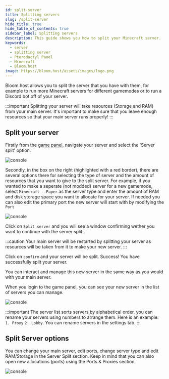 ```yaml
---
id: split-server
title: Splitting servers
slug: /split-server
hide_title: true
hide_table_of_contents: true
sidebar_label: Splitting servers
description: This guide shows you how to split your Minecraft server.
keywords:
  - server
  - splitting server
  - Pterodactyl Panel
  - Minecraft
  - Bloom.host
image: https://bloom.host/assets/images/logo.png
---
```


Bloom.host allows you to split the server that you have with them, for example to run more Minecraft servers for different gamemodes or to run a Discord bot off of your server.

:::important
Splitting your server will take resources (Storage and RAM) from your main server. It's important to make sure that you leave enough resources so that your main server runs properly!
:::

## Split your server

Firstly from the [game panel](https://mc.bloom.host/), navigate your server and select the 'Server split' option.

![console](/imgs/using_the_panel/split_server/1.png)

Secondly, in the box on the right (highlighted with a red border), there are several options there for selecting the type of server and the amount of resources that you want to give to the split server. For example, if you wanted to make a seperate (not modded) server for a new gamemode, select `Minecraft - Paper` as the server type and enter the amount of RAM and disk storage space you want to allocate for your server. If needed you can also edit the primary port the new server will start with by modifying the `Port`

![console](/imgs/using_the_panel/split_server/2.png)

Click on `Split server` and you will see a window confirming wether you want to continue with the server split.

:::caution
Your main server will be restarted by splitting your server as resources will be taken from it to make your new server.
:::

Click on `confirm` and your server will be split. Success! You have successfully split your server.

You can interact and manage this new server in the same way as you would with your main server.

When you login to the game panel, you can see your new server in the list of servers you can manage.

![console](/imgs/using_the_panel/split_server/3.png)

:::important
The server list sorts servers by alphabetical order, you can rename your servers using numbers to arrange them. Here is an example: `1. Proxy` `2. Lobby`. You can rename servers in the settings tab.
:::

## Split Server options

You can change your main server, edit ports, change server type and edit RAM/Storage in the Server Split section. Keep in mind that you can also open new allocations (ports) using the Ports & Proxies section.

![console](/imgs/using_the_panel/split_server/4.png)
